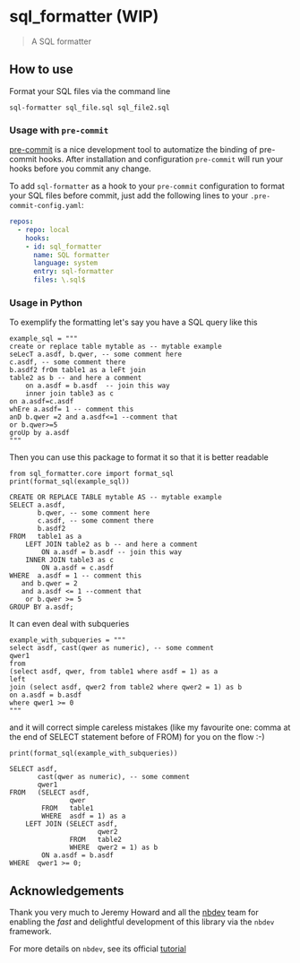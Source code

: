 # sql_formatter (WIP)
> A SQL formatter


## How to use

Format your SQL files via the command line

`sql-formatter sql_file.sql sql_file2.sql`

### Usage with `pre-commit`

[pre-commit](https://pre-commit.com) is a nice development tool to automatize the binding of pre-commit hooks. After installation and configuration `pre-commit` will run your hooks before you commit any change. 

To add `sql-formatter` as a hook to your `pre-commit` configuration to format your SQL files before commit, just add the following lines to your `.pre-commit-config.yaml`:

```yaml
repos:
  - repo: local
    hooks:
    - id: sql_formatter
      name: SQL formatter
      language: system
      entry: sql-formatter
      files: \.sql$

```

### Usage in Python

To exemplify the formatting let's say you have a SQL query like this

```
example_sql = """
create or replace table mytable as -- mytable example
seLecT a.asdf, b.qwer, -- some comment here
c.asdf, -- some comment there
b.asdf2 frOm table1 as a leFt join 
table2 as b -- and here a comment
    on a.asdf = b.asdf  -- join this way
    inner join table3 as c
on a.asdf=c.asdf
whEre a.asdf= 1 -- comment this
anD b.qwer =2 and a.asdf<=1 --comment that
or b.qwer>=5
groUp by a.asdf
"""
```

Then you can use this package to format it so that it is better readable

```
from sql_formatter.core import format_sql
print(format_sql(example_sql))
```

    CREATE OR REPLACE TABLE mytable AS -- mytable example
    SELECT a.asdf,
           b.qwer, -- some comment here
           c.asdf, -- some comment there
           b.asdf2
    FROM   table1 as a
        LEFT JOIN table2 as b -- and here a comment
            ON a.asdf = b.asdf -- join this way
        INNER JOIN table3 as c
            ON a.asdf = c.asdf
    WHERE  a.asdf = 1 -- comment this
       and b.qwer = 2
       and a.asdf <= 1 --comment that
        or b.qwer >= 5
    GROUP BY a.asdf;


It can even deal with subqueries

```
example_with_subqueries = """
select asdf, cast(qwer as numeric), -- some comment
qwer1
from 
(select asdf, qwer, from table1 where asdf = 1) as a
left 
join (select asdf, qwer2 from table2 where qwer2 = 1) as b
on a.asdf = b.asdf
where qwer1 >= 0
"""
```

and it will correct simple careless mistakes (like my favourite one: comma at the end of SELECT statement before of FROM) for you on the flow :-)

```
print(format_sql(example_with_subqueries))
```

    SELECT asdf,
           cast(qwer as numeric), -- some comment
           qwer1
    FROM   (SELECT asdf,
                   qwer
            FROM   table1
            WHERE  asdf = 1) as a
        LEFT JOIN (SELECT asdf,
                          qwer2
                   FROM   table2
                   WHERE  qwer2 = 1) as b
            ON a.asdf = b.asdf
    WHERE  qwer1 >= 0;


## Acknowledgements

Thank you very much to Jeremy Howard and all the [nbdev](https://github.com/fastai/nbdev) team for enabling the *fast* and delightful development of this library via the `nbdev` framework.

For more details on `nbdev`, see its official [tutorial](https://nbdev.fast.ai/tutorial.html)
